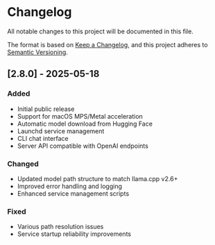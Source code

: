 # Changelog

All notable changes to this project will be documented in this file.

The format is based on [Keep a Changelog](https://keepachangelog.com/en/1.0.0/),
and this project adheres to [Semantic Versioning](https://semver.org/spec/v2.0.0.html).

## [2.8.0] - 2025-05-18

### Added
- Initial public release
- Support for macOS MPS/Metal acceleration
- Automatic model download from Hugging Face
- Launchd service management
- CLI chat interface
- Server API compatible with OpenAI endpoints

### Changed
- Updated model path structure to match llama.cpp v2.6+
- Improved error handling and logging
- Enhanced service management scripts

### Fixed
- Various path resolution issues
- Service startup reliability improvements